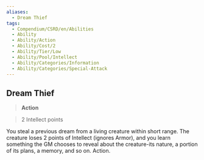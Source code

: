 ```yaml
---
aliases:
  - Dream Thief
tags:
  - Compendium/CSRD/en/Abilities
  - Ability
  - Ability/Action
  - Ability/Cost/2
  - Ability/Tier/Low
  - Ability/Pool/Intellect
  - Ability/Categories/Information
  - Ability/Categories/Special-Attack
---
```

  
    
## Dream Thief    
>**Action**    
>2 Intellect points  
    
You steal a previous dream from a living creature within short range. The creature loses 2 points of Intellect (ignores Armor), and you learn something the GM chooses to reveal about the creature-its nature, a portion of its plans, a memory, and so on. Action.